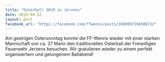 ```yaml
---
title: "Osterball 2019 in Jerzens"
date: 2019-04-22
layout: post
facebook_url: "https://facebook.com/ffwenns/posts/2688997194508722"
---
```


Am gestrigen Ostersonntag konnte die FF-Wenns wieder mit einer starken Mannschaft von ca. 27 Mann den traditionellen Osterball der Freiwilligen Feuerwehr Jerzens besuchen.
Wir gratulieren wieder zu einem perfekt organisiertem und gelungenem Ballabend!